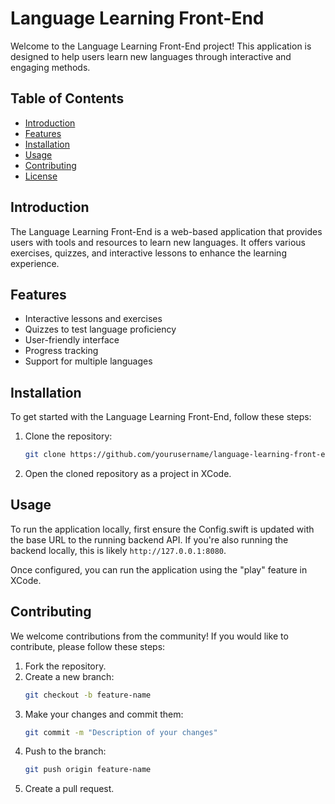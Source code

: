 # Language Learning Front-End

Welcome to the Language Learning Front-End project! This application is designed to help users learn new languages through interactive and engaging methods.

## Table of Contents

- [Introduction](#introduction)
- [Features](#features)
- [Installation](#installation)
- [Usage](#usage)
- [Contributing](#contributing)
- [License](#license)

## Introduction

The Language Learning Front-End is a web-based application that provides users with tools and resources to learn new languages. It offers various exercises, quizzes, and interactive lessons to enhance the learning experience.

## Features

- Interactive lessons and exercises
- Quizzes to test language proficiency
- User-friendly interface
- Progress tracking
- Support for multiple languages

## Installation

To get started with the Language Learning Front-End, follow these steps:

1. Clone the repository:
    ```bash
    git clone https://github.com/yourusername/language-learning-front-end.git
    ```
2. Open the cloned repository as a project in XCode.


## Usage

To run the application locally, first ensure the Config.swift is updated with the base URL to the running backend API.
If you're also running the backend locally, this is likely `http://127.0.0.1:8080`.

Once configured, you can run the application using the "play" feature in XCode.

## Contributing

We welcome contributions from the community! If you would like to contribute, please follow these steps:

1. Fork the repository.
2. Create a new branch:
    ```bash
    git checkout -b feature-name
    ```
3. Make your changes and commit them:
    ```bash
    git commit -m "Description of your changes"
    ```
4. Push to the branch:
    ```bash
    git push origin feature-name
    ```
5. Create a pull request.
